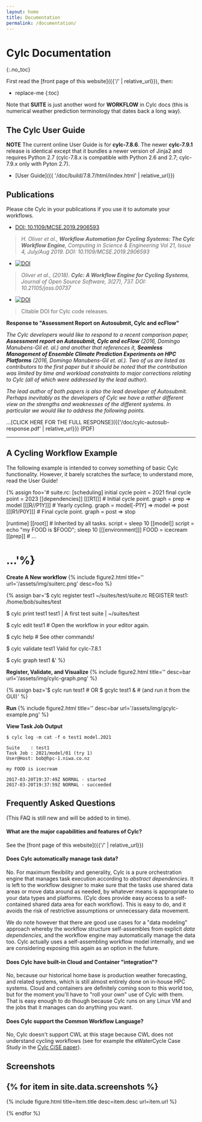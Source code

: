 ```yaml
---
layout: home
title: Documentation
permalink: /documentation/
---
```

# Cylc Documentation
{:.no_toc}

First read the [front page of this website]({{'/' | relative_url}}), then:

* replace-me
{:toc}

Note that **SUITE** is just another word for **WORKFLOW** in Cylc docs
(this is numerical weather prediction terminology that dates back a long way).

## The Cylc User Guide

**NOTE** The current online User Guide is for **cylc-7.8.6**. The newer
**cylc-7.9.1** release is identical except that it bundles a newer version of
Jinja2 and requires Python 2.7 (cylc-7.8.x is compatible with Python 2.6 and
2.7; cylc-7.9.x only with Pyton 2.7).

* [User Guide]({{ '/doc/build/7.8.7/html/index.html' | relative_url}})

## Publications

Please cite Cylc in your publications if you use it to automate your workflows.

* [DOI: 10.1109/MCSE.2019.2906593](https://doi.org/10.1109/MCSE.2019.2906593) 
> *H. Oliver et al., **Workflow Automation for Cycling Systems: The Cylc
> Workflow Engine**, Computing in Science & Engineering Vol 21, Issue 4,
> July/Aug 2019. DOI: 10.1109/MCSE.2019.2906593*

* [![DOI](http://joss.theoj.org/papers/10.21105/joss.00737/status.svg)](https://doi.org/10.21105/joss.00737)
> *Oliver et al., (2018). **Cylc: A Workflow Engine for Cycling Systems**,
> Journal of Open Source Software, 3(27), 737.
> DOI: 10.21105/joss.00737*

* [![DOI](https://zenodo.org/badge/1836229.svg)](https://zenodo.org/badge/latestdoi/1836229)
> Citable DOI for Cylc code releases.

**Response to "Assessment Report on Autosubmit, Cylc and ecFlow"**

*The Cylc developers would like to respond to a recent comparison paper,
__Assessment report on Autosubmit, Cylc and ecFlow__ (2016, Domingo Manubens-Gil
et. al.) and another that references it, __Seamless Management of Ensemble
Climate Prediction Experiments on HPC Platforms__ (2016, Domingo Manubens-Gil
et. al.).  Two of us are listed as contributors to the first paper but it should
be noted that the contribution was limited by time and workload constraints to
major corrections relating to Cylc (all of which were addressed by the lead
author).*

*The lead author of both papers is also the lead developer of Autosubmit.
Perhaps inevitably as the developers of Cylc we have a rather different view on
the strengths and weaknesses of the different systems.  In particular we would
like to address the following points.*

...[CLICK HERE FOR THE FULL RESPONSE]({{'/doc/cylc-autosub-response.pdf' | relative_url}}) (PDF)

---

## A Cycling Workflow Example

The following example is intended to convey something of basic Cylc
functionality. However, it barely scratches the surface; to understand more,
read the User Guide!

{% assign foo='# suite.rc:
[scheduling]
  initial cycle point = 2021
  final cycle point = 2023
  [[dependencies]]
    [[[R1]]]  # Initial cycle point.
      graph = prep => model
    [[[R//P1Y]]]  # Yearly cycling.
      graph = model[-P1Y] => model => post
    [[[R1/P0Y]]]  # Final cycle point.
      graph = post => stop

[runtime]
  [[root]]  # Inherited by all tasks.
    script = sleep 10
  [[model]]
    script = echo "my FOOD is $FOOD"; sleep 10
    [[[environment]]]
      FOOD = icecream
  [[prep]]
    # ...
  # ...'%}

**Create A New workflow**
{% include figure2.html title='' url='/assets/img/suiterc.png' desc=foo %}


{% assign bar='$ cylc register test1 ~/suites/test/suite.rc
REGISTER test1: /home/bob/suites/test

$ cylc print test1
test1 | A first test suite | ~/suites/test

$ cylc edit test1  # Open the workflow in your editor again.

$ cylc help  # See other commands!

$ cylc validate test1
Valid for cylc-7.8.1

$ cylc graph test1 &' %}

**Register, Validate, and Visualize**
{% include figure2.html title='' desc=bar url='/assets/img/cylc-graph.png' %}

{% assign baz='$ cylc run test1
    # OR
$ gcylc test1 &  # (and run it from the GUI)' %}

**Run**
{% include figure2.html title='' desc=bar url='/assets/img/gcylc-example.png' %}

**View Task Job Output**

    $ cylc log -m cat -f o test1 model.2021

    Suite    : test1
    Task Job : 2021/model/01 (try 1)
    User@Host: bob@hpc-1.niwa.co.nz

    my FOOD is icecream

    2017-03-20T19:37:49Z NORMAL - started
    2017-03-20T19:37:59Z NORMAL - succeeded


## Frequently Asked Questions

(This FAQ is still new and will be added to in time).

#### What are the major capabilities and features of Cylc?

See the [front page of this website]({{'/' | relative_url}})

#### Does Cylc automatically manage task data?

No. For maximum flexibility and generality, Cylc is a pure orchestration engine
that manages task execution according to *abstract dependencies*. It is left to
the workflow designer to make sure that the tasks use shared data areas or move
data around as needed, by whatever means is appropriate to your data types and
platforms. (Cylc does provide easy access to a self-contained shared data area
for each workflow). This is easy to do, and it avoids the risk of restrictive
assumptions or unnecessary data movement.

We do note however that there are good use cases for a "data modeling" approach
whereby the workflow structure self-assembles from explicit *data
dependencies*, and the workflow engine may automatically manage the data too.
Cylc actually uses a self-assembling workflow model internally, and we are
considering exposing this again as an option in the future.

#### Does Cylc have built-in Cloud and Container "integration"?

No, because our historical home base is production weather forecasting, and
related systems, which is still almost entirely done on in-house HPC systems.
Cloud and containers are definitely coming soon to this world too, but for the
moment you'll have to "roll your own" use of Cylc with them. That is easy
enough to do though because Cylc runs on any Linux VM and the jobs that it
manages can do anything you want.

#### Does Cylc support the Common Workflow Language?

No, Cylc doesn't support CWL at this stage because CWL does not understand
cycling workflows (see for example the eWaterCycle Case Study in the [Cylc
CiSE paper](#publications)).


## Screenshots

{% for item in site.data.screenshots %}
---
{% include figure.html title=item.title desc=item.desc url=item.url %}

{% endfor %}

